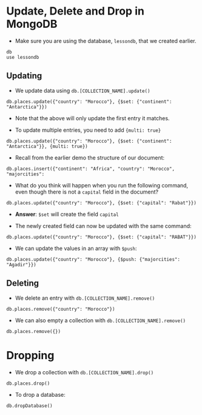 # Update, Delete and Drop in MongoDB

* Make sure you are using the database, `lessondb`,  that we created earlier.

```
db
use lessondb
```

## Updating

* We update data using `db.[COLLECTION_NAME].update()`

```
db.places.update({"country": "Morocco"}, {$set: {"continent": "Antarctica"}})
```

* Note that the above will only update the first entry it matches.
  
* To update multiple entries, you need to add `{multi: true}`

```
db.places.update({"country": "Morocco"}, {$set: {"continent": "Antarctica"}}, {multi: true})
```

* Recall from the earlier demo the structure of our document:

```
db.places.insert({"continent": "Africa", "country": "Morocco", "majorcities": 
```

* What do you think will happen when you run the following command, even though there is not a `capital` field in the document?

```
db.places.update({"country": "Morocco"}, {$set: {"capital": "Rabat"}})
```

* **Answer**: `$set` will create the field `capital`

* The newly created field can now be updated with the same command:

```
db.places.update({"country": "Morocco"}, {$set: {"capital": "RABAT"}})
```

* We can update the values in an array with `$push`:

```
db.places.update({"country": "Morocco"}, {$push: {"majorcities": "Agadir"}})
```

## Deleting

* We delete an entry with `db.[COLLECTION_NAME].remove()`

```
db.places.remove({"country": "Morocco"})
```

* We can also empty a collection with `db.[COLLECTION_NAME].remove()`

```
db.places.remove({})
```

# Dropping

* We drop a collection with `db.[COLLECTION_NAME].drop()`

```
db.places.drop()
```

* To drop a database:

```
db.dropDatabase()
```
